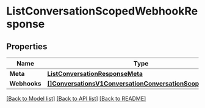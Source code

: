 # ListConversationScopedWebhookResponse

## Properties
Name | Type | Notes
------------ | ------------- | -------------
**Meta** | [**ListConversationResponseMeta**](ListConversationResponse_meta.md) | [optional] 
**Webhooks** | [**[]ConversationsV1ConversationConversationScopedWebhook**](conversations.v1.conversation.conversation_scoped_webhook.md) | [optional] 

[[Back to Model list]](../README.md#documentation-for-models) [[Back to API list]](../README.md#documentation-for-api-endpoints) [[Back to README]](../README.md)



